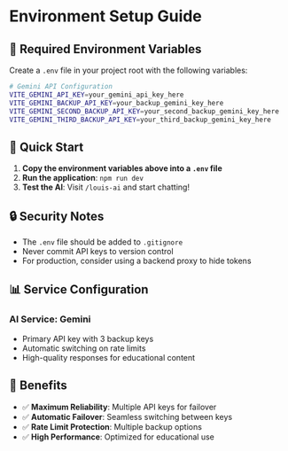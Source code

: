 # Environment Setup Guide

## 🔧 Required Environment Variables

Create a `.env` file in your project root with the following variables:

```bash
# Gemini API Configuration
VITE_GEMINI_API_KEY=your_gemini_api_key_here
VITE_GEMINI_BACKUP_API_KEY=your_backup_gemini_key_here
VITE_GEMINI_SECOND_BACKUP_API_KEY=your_second_backup_gemini_key_here
VITE_GEMINI_THIRD_BACKUP_API_KEY=your_third_backup_gemini_key_here
```

## 🚀 Quick Start

1. **Copy the environment variables above into a `.env` file**
2. **Run the application**: `npm run dev`
3. **Test the AI**: Visit `/louis-ai` and start chatting!

## 🔒 Security Notes

- The `.env` file should be added to `.gitignore`
- Never commit API keys to version control
- For production, consider using a backend proxy to hide tokens

## 📊 Service Configuration

### **AI Service: Gemini**
- Primary API key with 3 backup keys
- Automatic switching on rate limits
- High-quality responses for educational content

## 🎯 Benefits

- ✅ **Maximum Reliability**: Multiple API keys for failover
- ✅ **Automatic Failover**: Seamless switching between keys
- ✅ **Rate Limit Protection**: Multiple backup options
- ✅ **High Performance**: Optimized for educational use